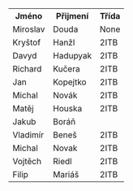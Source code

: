 <html>
<table>
    <tr>
        <th>Jméno</th>
        <th>Přijmení</th>
        <th>Třída</th>
    </tr>
    <tr>
        <td>Miroslav</td>
        <td>Douda</td>
        <td>None</td>
    </tr>
    <tr>
        <td>Kryštof</td>
        <td>Hanžl</td>
        <td>2ITB</td>
    </tr>
    <tr>
        <td>Davyd</td>
        <td>Hadupyak</td>
        <td>2ITB</td>
  </tr>
    <tr>
        <td>Richard</td>
        <td>Kučera</td>
        <td>2ITB</td>
    </tr>
    <tr>
        <td>Jan</td>
        <td>Kopejtko</td>
        <td>2ITB</td>
    </tr>
        <td>Michal</td>
        <td>Novák</td>
        <td>2ITB</td>
    </tr>
    <tr>
        <td>Matěj</td>
        <td>Houska</td>
        <td>2ITB</td>
  </tr>
   <tr>
        <td>Jakub</td>
        <td>Boráň</td>
    <tr>
        <td>Vladimír</td>
        <td>Beneš</td>
        <td>2ITB</td>
    </tr>
    <tr>
        <td>Michal</td>
        <td>Novak</td>
        <td>2ITB</td>
    </tr>
    <tr>
        <td>Vojtěch</td>
        <td>Riedl</td>
        <td>2ITB</td>
    </tr>
    <tr>
        <td>Filip</td>
        <td>Mariáš</td>
        <td>2ITB</td>
    </tr>

</table>
</html>
